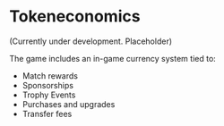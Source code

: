 # Tokeneconomics

(Currently under development. Placeholder)

The game includes an in-game currency system tied to:

- Match rewards
- Sponsorships
- Trophy Events
- Purchases and upgrades
- Transfer fees
